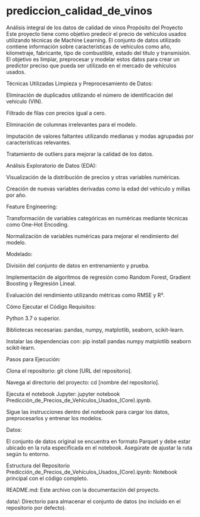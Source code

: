 # prediccion_calidad_de_vinos
Análisis integral de los datos de calidad de vinos
Propósito del Proyecto
Este proyecto tiene como objetivo predecir el precio de vehículos usados utilizando técnicas de Machine Learning. El conjunto de datos utilizado contiene información sobre características de vehículos como año, kilometraje, fabricante, tipo de combustible, estado del título y transmisión. El objetivo es limpiar, preprocesar y modelar estos datos para crear un predictor preciso que pueda ser utilizado en el mercado de vehículos usados.

Técnicas Utilizadas
Limpieza y Preprocesamiento de Datos:

Eliminación de duplicados utilizando el número de identificación del vehículo (VIN).

Filtrado de filas con precios igual a cero.

Eliminación de columnas irrelevantes para el modelo.

Imputación de valores faltantes utilizando medianas y modas agrupadas por características relevantes.

Tratamiento de outliers para mejorar la calidad de los datos.

Análisis Exploratorio de Datos (EDA):

Visualización de la distribución de precios y otras variables numéricas.

Creación de nuevas variables derivadas como la edad del vehículo y millas por año.

Feature Engineering:

Transformación de variables categóricas en numéricas mediante técnicas como One-Hot Encoding.

Normalización de variables numéricas para mejorar el rendimiento del modelo.

Modelado:

División del conjunto de datos en entrenamiento y prueba.

Implementación de algoritmos de regresión como Random Forest, Gradient Boosting y Regresión Lineal.

Evaluación del rendimiento utilizando métricas como RMSE y R².

Cómo Ejecutar el Código
Requisitos:

Python 3.7 o superior.

Bibliotecas necesarias: pandas, numpy, matplotlib, seaborn, scikit-learn.

Instalar las dependencias con: pip install pandas numpy matplotlib seaborn scikit-learn.

Pasos para Ejecución:

Clona el repositorio: git clone [URL del repositorio].

Navega al directorio del proyecto: cd [nombre del repositorio].

Ejecuta el notebook Jupyter: jupyter notebook Predicción_de_Precios_de_Vehículos_Usados_(Core).ipynb.

Sigue las instrucciones dentro del notebook para cargar los datos, preprocesarlos y entrenar los modelos.

Datos:

El conjunto de datos original se encuentra en formato Parquet y debe estar ubicado en la ruta especificada en el notebook. Asegúrate de ajustar la ruta según tu entorno.

Estructura del Repositorio
Predicción_de_Precios_de_Vehículos_Usados_(Core).ipynb: Notebook principal con el código completo.

README.md: Este archivo con la documentación del proyecto.

data/: Directorio para almacenar el conjunto de datos (no incluido en el repositorio por defecto).
